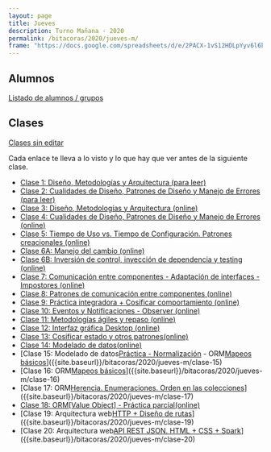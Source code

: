 ```yaml
---
layout: page
title: Jueves
description: Turno Mañana - 2020
permalink: /bitacoras/2020/jueves-m/
frame: "https://docs.google.com/spreadsheets/d/e/2PACX-1vS12HDLpYyv6l6key4DqciaaN8DK1a8vv4ZlDFrtXAA2eEwCoEtkwMHO8bBtwc1eCEdLSXDH5d0uFo4/pubhtml?gid=1855446136&single=true"
---
```

## Alumnos
[Listado de alumnos / grupos](https://docs.google.com/spreadsheets/d/1d9xtcls6Vfrst49C8MwJaGaaQOk3OtDfuA-LK6JyU1M)

## Clases

[Clases sin editar](https://www.youtube.com/playlist?list=PL7cuUUqxhfsNt7ycizHgksigXDesa_IGl)

Cada enlace te lleva a lo visto y lo que hay que ver antes de la siguiente clase.
- [Clase 1: Diseño, Metodologías y Arquitectura (para leer)]({{site.baseurl}}/bitacoras/2020/jueves-m/clase-01)
- [Clase 2: Cualidades de Diseño, Patrones de Diseño y Manejo de Errores (para leer)]({{site.baseurl}}/bitacoras/2020/jueves-m/clase-02)
- [Clase 3: Diseño, Metodologías y Arquitectura (online)]({{site.baseurl}}/bitacoras/2020/jueves-m/clase-03)
- [Clase 4: Cualidades de Diseño, Patrones de Diseño y Manejo de Errores (online)]({{site.baseurl}}/bitacoras/2020/jueves-m/clase-04) 
- [Clase 5: Tiempo de Uso vs. Tiempo de Configuración. Patrones creacionales (online)]({{site.baseurl}}/bitacoras/2020/jueves-m/clase-05)
- [Clase 6A: Manejo del cambio (online)]({{site.baseurl}}/bitacoras/2020/jueves-m/clase-06a)
- [Clase 6B: Inversión de control, inyección de dependencia y testing (online)]({{site.baseurl}}/bitacoras/2020/jueves-m/clase-06b/)
- [Clase 7: Comunicación entre componentes - Adaptación de interfaces - Impostores (online)]({{site.baseurl}}/bitacoras/2020/jueves-m/clase-07)
- [Clase 8: Patrones de comunicación entre componentes (online)]({{site.baseurl}}/bitacoras/2020/jueves-m/clase-08)
- [Clase 9: Práctica integradora + Cosificar comportamiento (online)]({{site.baseurl}}/bitacoras/2020/jueves-m/clase-09)
- [Clase 10: Eventos y Notificaciones - Observer (online)]({{site.baseurl}}/bitacoras/2020/jueves-m/clase-10)
- [Clase 11: Metodologías ágiles y repaso (online)]({{site.baseurl}}/bitacoras/2020/jueves-m/clase-11)
- [Clase 12: Interfaz gráfica Desktop (online)]({{site.baseurl}}/bitacoras/2020/jueves-m/clase-12)
- [Clase 13: Cosificar estado y otros patrones(online)]({{site.baseurl}}/bitacoras/2020/jueves-m/clase-13)
- [Clase 14: Modelado de datos(online)]({{site.baseurl}}/bitacoras/2020/jueves-m/clase-14)
- [Clase 15: Modelado de datos[Práctica - Normalización](online) - ORM[Mapeos básicos](online)]({{site.baseurl}}/bitacoras/2020/jueves-m/clase-15)
- [Clase 16: ORM[Mapeos básicos](online)]({{site.baseurl}}/bitacoras/2020/jueves-m/clase-16)
- [Clase 17: ORM[Herencia. Enumeraciones. Orden en las colecciones](online)]({{site.baseurl}}/bitacoras/2020/jueves-m/clase-17)
- [Clase 18: ORM[Value Object] - Práctica parcial(online)]({{site.baseurl}}/bitacoras/2020/jueves-m/clase-18)
- [Clase 19: Arquitectura web[HTTP + Diseño de rutas](online)]({{site.baseurl}}/bitacoras/2020/jueves-m/clase-19)
- [Clase 20: Arquitectura web[API REST JSON. HTML + CSS + Spark](online)]({{site.baseurl}}/bitacoras/2020/jueves-m/clase-20)
